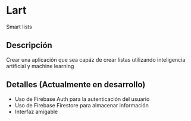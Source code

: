 # Lart
Smart lists

## Descripción
Crear una aplicación que sea capáz de crear listas utilizando inteligencia artificial y machine learning

## Detalles (Actualmente en desarrollo)
* Uso de Firebase Auth para la autenticación del usuario
* Uso de Firebase Firestore para almacenar información
* Interfaz amigable

